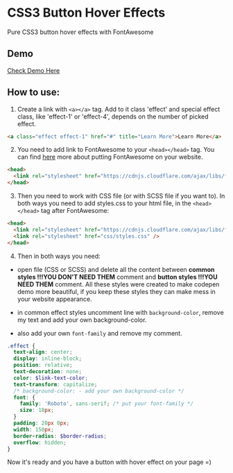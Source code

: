 #  CSS3 Button Hover Effects
Pure CSS3 button hover effects with FontAwesome

## Demo
[Check Demo Here](http://codepen.io/fox_hover/pen/bqZxLa)

## How to use:

1. Create a link with `<a></a>` tag. Add to it class 'effect' and special effect class, like 'effect-1' or 'effect-4', depends on the number of picked effect.

```html
<a class="effect effect-1" href="#" title="Learn More">Learn More</a>
```

2. You need to add link to FontAwesome to your `<head></head>` tag. You can find [here](http://fontawesome.io/get-started/) more about putting FontAwesome on your website.

```html
<head>
  <link rel="stylesheet" href="https://cdnjs.cloudflare.com/ajax/libs/font-awesome/4.7.0/css/font-awesome.css">
</head>
```

3.  Then you need to work with CSS file (or with SCSS file if you want to). In both ways you need to add styles.css to your html file, in the `<head></head>` tag after FontAwesome:

```html
<head>
  <link rel="stylesheet" href="https://cdnjs.cloudflare.com/ajax/libs/font-awesome/4.7.0/css/font-awesome.css">
  <link rel="stylesheet" href="css/styles.css" />
</head>
```

4. Then in both ways you need:

- open file (CSS or SCSS) and delete all the content between **common styles !!!YOU DON'T NEED THEM** comment and **button styles !!!YOU NEED THEM** comment. All these styles were created to make codepen demo more beautiful, if you keep these styles they can make mess in your website appearance.  

- in common effect styles uncomment line with `background-color`, remove my text and add your own background-color. 

- also add your own `font-family` and remove my comment.

```scss
.effect {
  text-align: center;
  display: inline-block;
  position: relative;
  text-decoration: none;
  color: $link-text-color;
  text-transform: capitalize;
  /* background-color: - add your own background-color */
  font: {
    family: 'Roboto', sans-serif; /* put your font-family */
    size: 18px;
  }
  padding: 20px 0px;
  width: 150px;
  border-radius: $border-radius;
  overflow: hidden;
}
```

Now it's ready and you have a button with hover effect on your page =)
